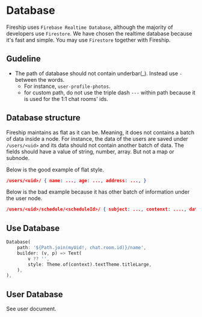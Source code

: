 # Database

Fireship uses `Firebase Realtime Database`, although the majority of developers use `Firestore`. We have chosen the realtime database because it's fast and simple. You may use `Firestore` together with Fireship.

## Gudeline

- The path of database should not contain underbar(\_). Instead use `-` between the words.
  - For instance, `user-profile-photos`.
  - for custom path, do not use the triple dash `---` within path because it is used for the 1:1 chat rooms' ids.

## Database structure

Fireship maintains as flat as it can be. Meaning, it does not contains a batch of data inside a node. For instance, the data of the users are saved under `/users/<uid>` and its data should not contain another batch of data. The fields should have a value of string, number, array. But not a map or subnode.

Below is the good example of flat style.

```json
/users/<uid>/ { name: ..., age: ..., address: ..., }
```

Below is the bad example because it has other batch of information under the user node.

```json
/users/<uid>/schedule/<scheduleId>/ { subject: ..., contenxt: ...., dateAt: ...}
```

## Use Database

```dart
Database(
    path: '${Path.join(myUid!, chat.room.id)}/name',
    builder: (v, p) => Text(
        v ?? '',
        style: Theme.of(context).textTheme.titleLarge,
    ),
),
```

## User Database

See user document.
